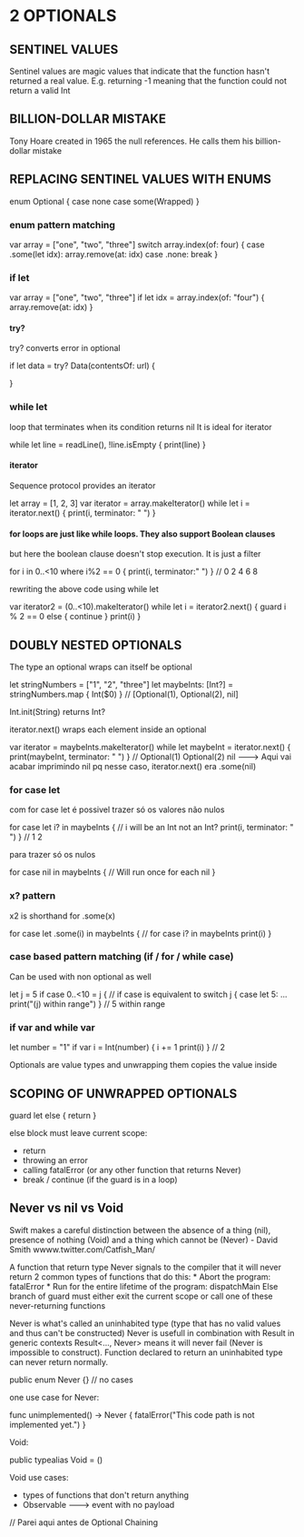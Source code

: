 # 2 OPTIONALS

## SENTINEL VALUES

Sentinel values are magic values that indicate that the function hasn't returned a real value.
E.g. returning -1 meaning that the function could not return a valid Int

## BILLION-DOLLAR MISTAKE

Tony Hoare created in 1965 the null references. He calls them his billion-dollar mistake

## REPLACING SENTINEL VALUES WITH ENUMS

enum Optional<Wrapped> {
    case none
    case some(Wrapped)
}

### enum pattern matching

var array = ["one", "two", "three"]
switch array.index(of: four) {
    case .some(let idx):
        array.remove(at: idx)
    case .none:
        break
}

### if let

var array = ["one", "two", "three"]
if let idx = array.index(of: "four") {
    array.remove(at: idx)
}

#### try?

try? converts error in optional 

if let data = try? Data(contentsOf: url) {

}

### while let

loop that terminates when its condition returns nil
It is ideal for iterator

while let line = readLine(), !line.isEmpty {
    print(line)
}

#### iterator

Sequence protocol provides an iterator

let array = [1, 2, 3]
var iterator = array.makeIterator()
while let i = iterator.next() {
    print(i, terminator: " ")
}

#### for loops are just like while loops. They also support Boolean clauses

but here the boolean clause doesn't stop execution. It is just a filter

for i in 0..<10 where i%2 == 0 {
    print(i, terminator:" ")
} // 0 2 4 6 8

rewriting the above code using while let

var iterator2 = (0..<10).makeIterator()
while let i = iterator2.next() {
    guard i % 2 == 0 else { continue }
    print(i)
}

## DOUBLY NESTED OPTIONALS

The type an optional wraps can itself be optional

let stringNumbers = ["1", "2", "three"]
let maybeInts: [Int?] = stringNumbers.map { Int($0) } // [Optional(1), Optional(2), nil]

Int.init(String) returns Int?

iterator.next() wraps each element inside an optional

var iterator = maybeInts.makeIterator()
while let maybeInt = iterator.next() {
    print(maybeInt, terminator: " ")
}
// Optional(1) Optional(2) nil ---> Aqui vai acabar imprimindo nil pq nesse caso, iterator.next() era .some(nil)

### for case let

com for case let é possivel trazer só os valores não nulos

for case let i? in maybeInts {
    // i will be an Int not an Int?
    print(i, terminator: " ")
}
// 1 2

para trazer só os nulos

for case nil in maybeInts {
    // Will run once for each nil
}

### x? pattern

x2 is shorthand for .some(x)

for case let .some(i) in maybeInts { // for case i? in maybeInts
    print(i)
}

### case based pattern matching (if / for / while case)

Can be used with non optional as well

let j = 5
if case 0..<10 = j { // if case is equivalent to switch j { case let 5: ...
    print("\(j) within range")
} 
// 5 within range

### if var and while var

let number = "1"
if var i = Int(number) {
    i += 1
    print(i)
} // 2

Optionals are value types and unwrapping them copies the value inside

## SCOPING OF UNWRAPPED OPTIONALS

guard let else { return }

else block must leave current scope:

* return
* throwing an error
* calling fatalError (or any other function that returns Never) 
* break / continue (if the guard is in a loop)

## Never vs nil vs Void

Swift makes a careful distinction between the absence of a thing (nil), presence of nothing (Void) and a thing which cannot be (Never) - David Smith wwww.twitter.com/Catfish_Man/

A function that return type Never signals to the compiler that it will never return
2 common types of functions that do this:
    * Abort the program: fatalError
    * Run for the entire lifetime of the program: dispatchMain
Else branch of guard must either exit the current scope or call one of these never-returning functions

Never is what's called an uninhabited type (type that has no valid values and thus can't be constructed)
Never is usefull in combination with Result in generic contexts Result<..., Never> means it will never fail (Never is impossible to construct).
Function declared to return an uninhabited type can never return normally.

public enum Never {} // no cases

one use case for Never:

func unimplemented() -> Never {
    fatalError("This code path is not implemented yet.")
}
    
Void: 

public typealias Void = ()

Void use cases: 

* types of functions that don't return anything
* Observable<Void> ---> event with no payload

// Parei aqui antes de Optional Chaining
